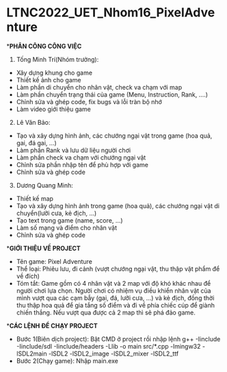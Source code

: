 # LTNC2022_UET_Nhom16_PixelAdventure
***PHÂN CÔNG CÔNG VIỆC**
1. Tống Minh Trí(Nhóm trưởng):
* Xây dựng khung cho game
* Thiết kế ảnh cho game
* Làm phần di chuyển cho nhân vật, check va chạm với map
* Làm phần chuyển trạng thái của game (Menu, Instruction, Rank, ....)
* Chỉnh sửa và ghép code, fix bugs và lỗi tràn bộ nhớ
* Làm video giới thiệu game

2. Lê Văn Bảo:
* Tạo và xây dựng hình ảnh, các chướng ngại vật trong game (hoa quả, gai, đá gai, ...)
* Làm phần Rank và lưu dữ liệu người chơi
* Làm phần check va chạm với chướng ngại vật
* Chỉnh sửa phần nhập tên để phù hợp với game 
* Chỉnh sửa và ghép code 

3. Dương Quang Minh:
* Thiết kế map
* Tạo và xây dựng hình ảnh trong game (hoa quả), các chướng ngại vật di chuyển(lưỡi cưa, kẻ địch, ...)
* Tạo text trong game (name, score, ...)
* Làm số mạng và điểm cho nhân vật
* Chỉnh sửa và ghép code

***GIỚI THIỆU VỀ PROJECT**
* Tên game: Pixel Adventure
* Thể loại: Phiêu lưu, đi cảnh (vượt chướng ngại vật, thu thập vật phẩm để về đích)
* Tóm tắt: Game gồm có 4 nhân vật và 2 map với độ khó khác nhau để người chơi lựa chọn. Người chơi có nhiệm vụ điều khiển nhân vật của mình vượt qua các cạm bẫy (gai, đá, lưỡi cưa, ...) và kẻ địch, đồng thời thu thập hoa quả để gia tắng số điểm và đi về phía chiếc cúp để giành chiến thắng. Nếu vượt qua được cả 2 map thì sẽ phá đảo game.

***CÁC LỆNH ĐỂ CHẠY PROJECT**
* Bước 1(Biên dịch project): Bật CMD ở project rồi nhập lệnh g++ -Iinclude -Iinclude/sdl -Iinclude/headers -Llib -o main src/*.cpp -lmingw32 -lSDL2main -lSDL2 -lSDL2_image -lSDL2_mixer -lSDL2_ttf
* Bước 2(Chạy game): Nhập main.exe 
